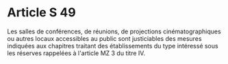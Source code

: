 # Article S 49

Les salles de conférences, de réunions, de projections cinématographiques ou autres locaux accessibles au public sont justiciables des mesures indiquées aux chapitres traitant des établissements du type intéressé sous les réserves rappelées à l'article MZ 3 du titre IV.
